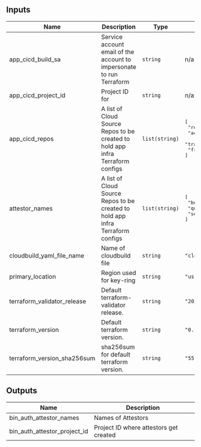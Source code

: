 <!-- BEGINNING OF PRE-COMMIT-TERRAFORM DOCS HOOK -->
## Inputs

| Name | Description | Type | Default | Required |
|------|-------------|------|---------|:--------:|
| app\_cicd\_build\_sa | Service account email of the account to impersonate to run Terraform | `string` | n/a | yes |
| app\_cicd\_project\_id | Project ID for | `string` | n/a | yes |
| app\_cicd\_repos | A list of Cloud Source Repos to be created to hold app infra Terraform configs | `list(string)` | <pre>[<br>  "root-config-repo",<br>  "accounts",<br>  "transactions",<br>  "frontend"<br>]</pre> | no |
| attestor\_names | A list of Cloud Source Repos to be created to hold app infra Terraform configs | `list(string)` | <pre>[<br>  "build",<br>  "quality",<br>  "security"<br>]</pre> | no |
| cloudbuild\_yaml\_file\_name | Name of cloudbuild file | `string` | `"cloudbuild.yaml"` | no |
| primary\_location | Region used for key-ring | `string` | `"us-east1"` | no |
| terraform\_validator\_release | Default terraform-validator release. | `string` | `"2021-01-21"` | no |
| terraform\_version | Default terraform version. | `string` | `"0.13.6"` | no |
| terraform\_version\_sha256sum | sha256sum for default terraform version. | `string` | `"55f2db00b05675026be9c898bdd3e8230ff0c5c78dd12d743ca38032092abfc9"` | no |

## Outputs

| Name | Description |
|------|-------------|
| bin\_auth\_attestor\_names | Names of Attestors |
| bin\_auth\_attestor\_project\_id | Project ID where attestors get created |
<!-- END OF PRE-COMMIT-TERRAFORM DOCS HOOK -->
